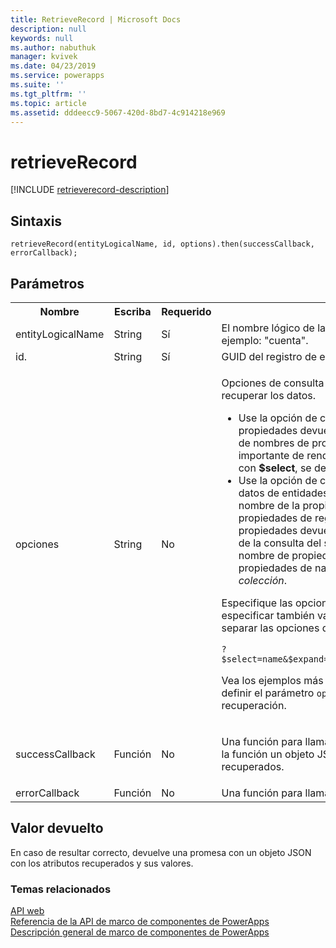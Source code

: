 ```yaml
---
title: RetrieveRecord | Microsoft Docs
description: null
keywords: null
ms.author: nabuthuk
manager: kvivek
ms.date: 04/23/2019
ms.service: powerapps
ms.suite: ''
ms.tgt_pltfrm: ''
ms.topic: article
ms.assetid: dddeecc9-5067-420d-8bd7-4c914218e969
---
```


# <a name="retrieverecord"></a>retrieveRecord

[!INCLUDE [retrieverecord-description](includes/retrieverecord-description.md)]

## <a name="syntax"></a>Sintaxis

`retrieveRecord(entityLogicalName, id, options).then(successCallback, errorCallback);`

## <a name="parameters"></a>Parámetros

<table style="width:100%">
<tr>
<th>Nombre</th>
<th>Escriba</th>
<th>Requerido</th>
<th>Descripción</th>
</tr>
<tr>
<td>entityLogicalName</td>
<td>String</td>
<td>Sí</td>
<td>El nombre lógico de la entidad del registro que desea recuperar. Por ejemplo: &quot;cuenta&quot;.</td>
</tr>
<tr>
<td>id.</td>
<td>String</td>
<td>Sí</td>
<td>GUID del registro de entidad que desea recuperar.</td>
</tr>
<tr>
<td>opciones</td>
<td>String</td>
<td>No</td>
<td><p>Opciones de consulta del sistema OData, <b>$select</b> y <b>$expand</b>, para recuperar los datos.</p>
<ul><li>Use la opción de consulta del sistema <b>$select</b> para limitar las propiedades devueltas incluyendo una lista separada por comas de nombres de propiedad. Esta es una práctica recomendada importante de rendimiento. Si las propiedades no se especifican con <b>$select</b>, se devolverán todas las propiedades.</li>
<li>Use la opción de consulta del sistema <b>$expand</b> para controlar qué datos de entidades relacionadas se devuelven. Si incluye solo el nombre de la propiedad de navegación, recibirá todas las propiedades de registros relacionados. Puede limitar las propiedades devueltas para registros relacionados con la opción de la consulta del sistema <b>$select</b> entre paréntesis después del nombre de propiedad de navegación. Use esta opción para las propiedades de navegación de <i>un solo valor</i> y <i>valoradas como colección</i>.</li>
</ul>
<p>Especifique las opciones de consulta comenzando con <code>?</code>. Puede especificar también varias opciones de consulta usando <code>&amp;</code> para separar las opciones de consulta. Por ejemplo:</p>
<code>?$select=name&amp;$expand=primarycontactid($select=contactid,fullname)</code>
<p>Vea los ejemplos más adelante en este tema para saber cómo puede definir el parámetro <code>options</code> para distintos escenarios de recuperación.</td>
</tr>
<tr>
<td>successCallback</td>
<td>Función</td>
<td>No</td>
<td><p>Una función para llamar cuando se recupera un registro. Se pasará a la función un objeto JSON con las propiedades y los valores recuperados.</p>
</td>
</tr>
<tr>
<td>errorCallback</td>
<td>Función</td>
<td>No</td>
<td>Una función para llamar cuando la operación tiene error.</td>
</tr>
</table>

## <a name="return-value"></a>Valor devuelto

En caso de resultar correcto, devuelve una promesa con un objeto JSON con los atributos recuperados y sus valores.


### <a name="related-topics"></a>Temas relacionados

[API web](../webapi.md)<br/>
[Referencia de la API de marco de componentes de PowerApps](../../reference/index.md)<br/>
[Descripción general de marco de componentes de PowerApps](../../overview.md)
